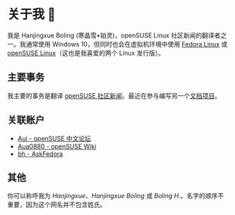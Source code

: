 # 关于我 👋

我是 Hanjingxue Boling (寒晶雪•铂灵)，openSUSE Linux 社区新闻的翻译者之一。我通常使用 Windows 10，但同时也会在虚拟机环境中使用 [Fedora Linux](https://getfedora.org/) 或 [openSUSE Linux](https://www.opensuse.org/)（这也是我喜爱的两个 Linux 发行版）。

## 主要事务

我主要的事务是翻译 [openSUSE 社区新闻](https://suse.org.cn/)。最近在参与编写另一个[文档项目](https://github.com/linuxhitchhiker/THGLG)。

## 关联账户

- [Aui - openSUSE 中文论坛](https://forum.suse.org.cn/u/aui/summary)
- [Aua0880 - openSUSE Wiki](https://zh.opensuse.org/User:Aua0880)
- [bh - AskFedora](https://ask.fedoraproject.org/u/bh)

## 其他

你可以称呼我为 *Hanjingxue*、*Hanjingxue Boling* 或 *Boling H.*。名字的顺序不重要，因为这个网名并不包含姓氏。
